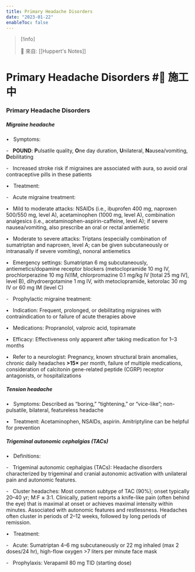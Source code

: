 ```yaml
---
title: Primary Headache Disorders
date: "2023-01-22"
enableToc: false
---
```


> [!info]
>
> 🌱 來自: [[Huppert's Notes]]

# Primary Headache Disorders #🚧 施工中

### Primary Headache Disorders

##### Migraine headache

•   Symptoms:

-   **POUND**: **P**ulsatile quality, **O**ne day duration, **U**nilateral, **N**ausea/vomiting, **D**ebilitating

-   Increased stroke risk if migraines are associated with aura, so avoid oral contraceptive pills in these patients

•   Treatment:

-   Acute migraine treatment:

**•**   Mild to moderate attacks: NSAIDs (i.e., ibuprofen 400 mg, naproxen 500/550 mg, level A), acetaminophen (1000 mg, level A), combination analgesics (i.e., acetaminophen-aspirin-caffeine, level A); if severe nausea/vomiting, also prescribe an oral or rectal antiemetic

**•**   Moderate to severe attacks: Triptans (especially combination of sumatriptan and naproxen, level A; can be given subcutaneously or intranasally if severe vomiting), nonoral antiemetics

**•**   Emergency settings: Sumatriptan 6 mg subcutaneously, antiemetics/dopamine receptor blockers (metoclopramide 10 mg IV, prochlorperazine 10 mg IV/IM, chlorpromazine 0.1 mg/kg IV \[total 25 mg IV\], level B), dihydroergotamine 1 mg IV, with metoclopramide, ketorolac 30 mg IV or 60 mg IM (level C)

-   Prophylactic migraine treatment:

**•**   Indication: Frequent, prolonged, or debilitating migraines with contraindication to or failure of acute therapies above

**•**   Medications: Propranolol, valproic acid, topiramate

**•**   Efficacy: Effectiveness only apparent after taking medication for 1–3 months

**•**   Refer to a neurologist: Pregnancy, known structural brain anomalies, chronic daily headaches **>**15**×** per month, failure of multiple medications, consideration of calcitonin gene-related peptide (CGRP) receptor antagonists, or hospitalizations

##### Tension headache

•   Symptoms: Described as “boring,” “tightening,” or “vice-like”; non-pulsatile, bilateral, featureless headache

•   Treatment: Acetaminophen, NSAIDs, aspirin. Amitriptyline can be helpful for prevention

##### Trigeminal autonomic cephalgias (TACs)

•   Definitions:

-   Trigeminal autonomic cephalgias (TACs): Headache disorders characterized by trigeminal and cranial autonomic activation with unilateral pain and autonomic features.

-   Cluster headaches: Most common subtype of TAC (90%); onset typically 20–40 yr; M:F **=** 3:1. Clinically, patient reports a knife-like pain (often behind the eye) that is maximal at onset or achieves maximal intensity within minutes. Associated with autonomic features and restlessness. Headaches often cluster in periods of 2–12 weeks, followed by long periods of remission.

•   Treatment:

-   Acute: Sumatriptan 4–6 mg subcutaneously or 22 mg inhaled (max 2 doses/24 hr), high-flow oxygen >7 liters per minute face mask

-   Prophylaxis: Verapamil 80 mg TID (starting dose)

